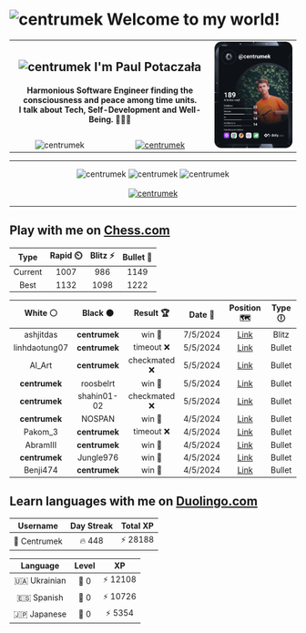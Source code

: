 <h1>
  <img
    src="https://emojis.slackmojis.com/emojis/images/1531849430/4246/blob-sunglasses.gif"
    width="30"
    alt="centrumek"
  />
  Welcome to my world!
</h1>

<table>
  <tbody>
    <tr>
      <td align="center" width="70%" colspan="2">
        <h2>
          <img
            src="https://raw.githubusercontent.com/MartinHeinz/MartinHeinz/master/wave.gif"
            width="30px"
            alt="centrumek"
          />
          I'm Paul Potaczała
        </h2>
        <h4>
          Harmonious Software Engineer finding the consciousness and peace among time units.
          <br/>
          I talk about Tech, Self-Development and Well-Being. 🌿🧘🚀
        </h4>
      </td>
      <td width="30%" rowspan="2">
        <a href="https://app.daily.dev/centrumek">
          <img
            src="./devcard.svg"
            alt="centrumek"
          />
        </a>
      </td>
    </tr>
    <tr align="center">
      <td>
        <img
          src="https://komarev.com/ghpvc/?username=centrumek&label=visitors&color=0e75b6&style=flat"
          alt="centrumek"
        >
      </td>
      <td>
        <a href="https://stackoverflow.com/users/14496012/centrumek">
          <img
            src="https://stackoverflow.com/users/flair/14496012.png?theme=dark"
            alt="centrumek"
          >
        </a>
      </td>
    </tr>
  </tbody>
</table>

---
<div align="center">
  <img 
    src="https://github-readme-stats.vercel.app/api?username=centrumek&show_icons=true&count_private=true&theme=dark&hide_border=true&hide=issues,contribs&bg_color=00000000"
    alt="centrumek"
  />
  <img
    src="https://github-readme-stats.vercel.app/api/top-langs/?username=centrumek&layout=compact&hide_border=true&theme=dark&bg_color=00000000&langs_count=6&exclude_repo=air-statistic-app"
    alt="centrumek"
  />
  <img 
    src="https://github-readme-streak-stats.herokuapp.com?user=centrumek&theme=dark&hide_border=true&background=FFFFFF00"
    alt="centrumek"
  />
  <br/>
  <br/>
  <a href="https://www.buymeacoffee.com/centrumek">
    <img
      src="https://cdn.buymeacoffee.com/buttons/v2/default-orange.png"
      height="50"
      width="210"
      alt="centrumek"
    />
  </a>
</div>

---

## Play with me on [Chess.com](https://www.chess.com/member/centrumek)

<div align="center">
<!--START_SECTION:chessStats-->
<!-- Automatically generated with https://github.com/Balastrong/chess-stats-action -->

| Type | Rapid ⏲️ | Blitz ⚡ | Bullet 🔫 |
|:---:|:---:|:---:|:---:|
| Current | 1007 | 986 | 1149 |
| Best | 1132 | 1098 | 1222 |

| White ⚪ | Black ⚫ | Result 🏆 | Date 📅 | Position 🗺️ | Type 🕕 |
|:---:|:---:|:---:|:---:|:---:|:---:|
| ashjitdas | **centrumek** | win 🥇 | 7/5/2024 | <a href="http://www.ee.unb.ca/cgi-bin/tervo/fen.pl?select=r1b1k1nr/ppp2ppp/2n1p3/3q4/1b1P4/2N2N2/PPP2PPP/R1BQKB1R w KQkq -">Link</a> | Blitz |
| linhdaotung07 | **centrumek** | timeout ❌ | 5/5/2024 | <a href="http://www.ee.unb.ca/cgi-bin/tervo/fen.pl?select=r5k1/pN1b2pp/8/3n4/3B4/P7/4BKPP/8 b - -">Link</a> | Bullet |
| Al_Art | **centrumek** | checkmated ❌ | 5/5/2024 | <a href="http://www.ee.unb.ca/cgi-bin/tervo/fen.pl?select=rn4nr/1b4p1/1p1Q1k1p/5p2/2B5/8/PPP2PPP/R1B2RK1 b - -">Link</a> | Bullet |
| **centrumek** | roosbelrt | win 🥇 | 5/5/2024 | <a href="http://www.ee.unb.ca/cgi-bin/tervo/fen.pl?select=8/P7/2B5/5Pk1/6p1/1Pp5/2P2K1B/R7 b - -">Link</a> | Bullet |
| **centrumek** | shahin01-02 | checkmated ❌ | 5/5/2024 | <a href="http://www.ee.unb.ca/cgi-bin/tervo/fen.pl?select=N4rk1/5p1p/1pn1p1p1/p7/5P2/6P1/1PPB3P/q1K4R w - -">Link</a> | Bullet |
| **centrumek** | NOSPAN | win 🥇 | 4/5/2024 | <a href="http://www.ee.unb.ca/cgi-bin/tervo/fen.pl?select=7k/R7/5Kp1/1P6/5p2/8/6R1/8 b - -">Link</a> | Bullet |
| Pakom_3 | **centrumek** | timeout ❌ | 4/5/2024 | <a href="http://www.ee.unb.ca/cgi-bin/tervo/fen.pl?select=8/8/8/5K2/6P1/8/1k6/8 b - -">Link</a> | Bullet |
| AbramIII | **centrumek** | win 🥇 | 4/5/2024 | <a href="http://www.ee.unb.ca/cgi-bin/tervo/fen.pl?select=8/kp4Q1/pR6/8/2P5/1P6/P5K1/8 w - -">Link</a> | Bullet |
| **centrumek** | Jungle976 | win 🥇 | 4/5/2024 | <a href="http://www.ee.unb.ca/cgi-bin/tervo/fen.pl?select=5qk1/7p/1p6/pP1p1rp1/3Pp2r/2P1P1K1/R2Q4/8 b - -">Link</a> | Bullet |
| Benji474 | **centrumek** | win 🥇 | 4/5/2024 | <a href="http://www.ee.unb.ca/cgi-bin/tervo/fen.pl?select=3r4/p4R2/bpp1B3/6p1/3Pp3/8/PPP1N2k/3K4 w - -">Link</a> | Bullet |

<!--END_SECTION:chessStats-->
</div>

## Learn languages with me on [Duolingo.com](https://www.duolingo.com/profile/Centrumek)

<div align="center">
<!--START_SECTION:duolingoStats-->
<!-- Automatically generated with https://github.com/centrumek/duolingo-readme-stats-->

| Username | Day Streak | Total XP |
|:---:|:---:|:---:|
| 👤 Centrumek | 🔥 448 | ⚡ 28188 |

| Language | Level | XP |
|:---:|:---:|:---:|
| 🇺🇦 Ukrainian | 👑 0 | ⚡ 12108 |
| 🇪🇸 Spanish | 👑 0 | ⚡ 10726 |
| 🇯🇵 Japanese | 👑 0 | ⚡ 5354 |

<!--END_SECTION:duolingoStats-->
</div>
<!--
**centrumek/centrumek** is a ✨ _special_ ✨ repository because its `README.md` (this file) appears on your GitHub profile.

Here are some ideas to get you started:

- 🔭 I’m currently working on ...
- 🌱 I’m currently learning ...
- 👯 I’m looking to collaborate on ...
- 🤔 I’m looking for help with ...
- 💬 Ask me about ...
- 📫 How to reach me: ...
- 😄 Pronouns: ...
- ⚡ Fun fact: ...
-->
